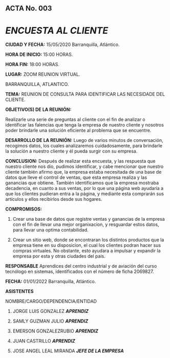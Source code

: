 ## ACTA No. 003

# ***ENCUESTA AL CLIENTE***

**CIUDAD Y FECHA:**
15/05/2020 Barranquilla, Atlántico.

**HORA DE INICIO:**
15:00 HORAS.

**HORA FIN:**
18:00 HORAS.

**LUGAR:**
ZOOM
REUNION VIRTUAL.

BARRANQUILLA, ATLANTICO.

**TEMA:** REUNION DE CONSULTA PARA IDENTIFICAR LAS NECESIDADE DEL CLIENTE.

**OBJETIVO(S) DE LA REUNIÓN:**

Realizarle una serie de preguntas al cliente con el fin de analizar o identificar las falencias que tenga la empresa de nuestro cliente y nosotros poder brindarle una solución eficiente al problema que se encuentre.

**DESARROLLO DE LA REUNIÓN:**
Luego de varios minutos de conversación, recogimos datos, los cuales analizaremos cuidadosamente, para brindarle la solución a nuestro cliente y él pueda surgir con su empresa.

**CONCLUSION:**
	Después de realizar esta encuesta, y las respuesta que nuestro cliente nos dio, pudimos identificar, y cabe mencionar que nuestro cliente también afirmo que, la empresa estaba necesitada de una base de datos que lleve el control de ventas, que esta empresa realiza y las ganancias que obtiene. También identificamos que la empresa mostraba decadencia, en cuanto a sus ventas, por lo que una página web ayudaría a que los clientes pudieran entra a la página, y mediante esta comprarán sus artículos y ellos recibirlos desde sus hogares.

**COMPROMISOS:**
 1. Crear una base de datos que registre ventas y ganancias de la empresa con el fin de llevar una mejor organixacion, y resguardar estos datos, para llevar una optima contabilidad.

 2. Crear un sitio web, donde se encontraran los distintos productos que la empresa tiene en su disposicion, el cual los clientes podran hacer sus compras virtuales. No obstante, esto ayudara a impulsar y expandir la empresa por esta y otras ciudades del pais.


 **RESPONSABLE**
Aprendices del centro industrial y de aviación del curso tecnólogo en sistemas, identificados con el número de ficha 2069827.

**FECHA:**
01/01/2022
Barranquilla, Atlántico.

**ASISTENTES**

NOMBRE/CARGO/DEPENDENCIA/ENTIDAD

1. JORGE LUIS GONZALEZ	***APRENDIZ***

2. SAMLY GUZMAN JULIO	***APRENDIZ***

3. EMERSON GONZALEZRUBIO	***APRENDIZ***

4. JUAN CASTRILLO	***APRENDIZ***

5. JOSE ANGEL LEAL MIRANDA ***JEFE DE LA EMPRESA***
